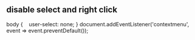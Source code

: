## disable select and right click
body {
    user-select: none;
}
document.addEventListener('contextmenu', event => event.preventDefault());
